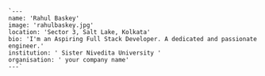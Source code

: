     `---
    name: 'Rahul Baskey'
    image: 'rahulbaskey.jpg'
    location: 'Sector 3, Salt Lake, Kolkata' 
    bio: 'I'm an Aspiring Full Stack Developer. A dedicated and passionate engineer.'
    institution: ' Sister Nivedita University '
    organisation: ' your company name'
    ---`